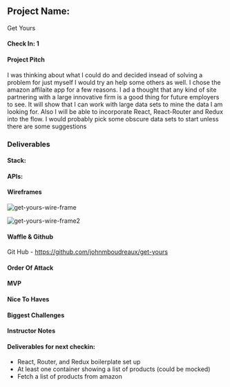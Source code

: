 ## Project Name:

Get Yours

#### Check In: 1


#### Project Pitch

I was thinking about what I could do and decided insead of solving a problem for just myself I would try an help some others as well. I chose the amazon affilaite app for a few reasons. I ad a thought that any kind of site partnering with a large innovative firm is a good thing for future employers to see. It will show that I can work with large data sets to mine the data I am looking for. Also I will be able to incorporate React, React-Router and Redux into the flow. I would probably pick some obscure data sets to start unless there are some suggestions

### Deliverables


#### Stack:

#### APIs:

#### Wireframes

![get-yours-wire-frame](https://user-images.githubusercontent.com/20631355/31959083-f81bab34-b8b0-11e7-92c8-af10afea54f9.jpg)

![get-yours-wire-frame2](https://user-images.githubusercontent.com/20631355/31959088-fb3131d6-b8b0-11e7-8532-159bca35cd49.jpg)


#### Waffle & Github

Git Hub - https://github.com/johnmboudreaux/get-yours

#### Order Of Attack

#### MVP

#### Nice To Haves

#### Biggest Challenges

#### Instructor Notes

#### Deliverables for next checkin:

- React, Router, and Redux boilerplate set up
- At least one container showing a list of products (could be mocked)
- Fetch a list of products from amazon
